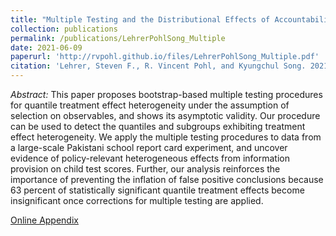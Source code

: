 ```yaml
---
title: "Multiple Testing and the Distributional Effects of Accountability Incentives in Education"
collection: publications
permalink: /publications/LehrerPohlSong_Multiple
date: 2021-06-09
paperurl: 'http://rvpohl.github.io/files/LehrerPohlSong_Multiple.pdf'
citation: 'Lehrer, Steven F., R. Vincent Pohl, and Kyungchul Song. 2021. “Multiple Testing and the Distributional Effects of Accountability Incentives in Education.” Forthcoming at <i>Journal of Business and Economic Statistics</i>. <a href = "https://doi.org/10.1080/07350015.2021.1941055"<https://doi.org/10.1080/07350015.2021.1941055</a>.'
---
```

<i>Abstract:</i> This paper proposes bootstrap-based multiple testing procedures for quantile treatment effect heterogeneity under the assumption of selection on observables, and shows its asymptotic validity. Our procedure can be used to detect the quantiles and subgroups exhibiting treatment effect heterogeneity. We apply the multiple testing procedures to data from a large-scale Pakistani school report card experiment, and uncover evidence of policy-relevant heterogeneous effects from information provision on child test scores. Further, our analysis reinforces the importance of preventing the inflation of false positive conclusions because 63 percent of statistically significant quantile treatment effects become insignificant once corrections for multiple testing are applied.

[Online Appendix](http://rvpohl.github.io/files/LehrerPohlSong_Multiple_App.pdf)
